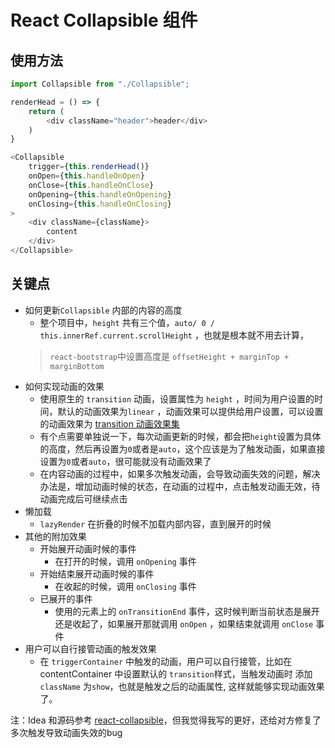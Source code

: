 # React Collapsible 组件

## 使用方法
```js
import Collapsible from "./Collapsible";

renderHead = () => {
    return (
        <div className="header">header</div>
    )
}

<Collapsible
    trigger={this.renderHead()}
    onOpen={this.handleOnOpen}
    onClose={this.handleOnClose}
    onOpening={this.handleOnOpening}
    onClosing={this.handleOnClosing}
>
    <div className={className}>
        content
    </div>
</Collapsible>
```

## 关键点
- 如何更新`Collapsible` 内部的内容的高度
  - 整个项目中，`height` 共有三个值，`auto/ 0 / this.innerRef.current.scrollHeight` ，也就是根本就不用去计算，
  > `react-bootstrap`中设置高度是 `offsetHeight + marginTop + marginBottom`
- 如何实现动画的效果
  - 使用原生的 `transition` 动画，设置属性为 `height` ，时间为用户设置的时间，默认的动画效果为`linear` ，动画效果可以提供给用户设置，可以设置的动画效果为 [transition 动画效果集](https://developer.mozilla.org/en-US/docs/Web/CSS/transition-timing-function)
  - 有个点需要单独说一下，每次动画更新的时候，都会把`height`设置为具体的高度，然后再设置为`0`或者是`auto`，这个应该是为了触发动画，如果直接设置为`0`或者`auto`，很可能就没有动画效果了
  - 在内容动画的过程中，如果多次触发动画，会导致动画失效的问题，解决办法是，增加动画时候的状态，在动画的过程中，点击触发动画无效，待动画完成后可继续点击
- 懒加载
  - `lazyRender` 在折叠的时候不加载内部内容，直到展开的时候
- 其他的附加效果
  - 开始展开动画时候的事件
    - 在打开的时候，调用 `onOpening` 事件
  - 开始结束展开动画时候的事件
    - 在收起的时候，调用 `onClosing` 事件
  - 已展开的事件
    - 使用的元素上的 `onTransitionEnd` 事件，这时候判断当前状态是展开还是收起了，如果展开那就调用 `onOpen` ，如果结束就调用 `onClose` 事件
- 用户可以自行接管动画的触发效果
  - 在 `triggerContainer` 中触发的动画，用户可以自行接管，比如在 contentContainer 中设置默认的 `transition`样式，当触发动画时
  添加 `className` 为`show`，也就是触发之后的动画属性, 这样就能够实现动画效果了。

注：Idea 和源码参考 [react-collapsible](https://www.npmjs.com/package/react-collapsible)，但我觉得我写的更好，还给对方修复了多次触发导致动画失效的bug

